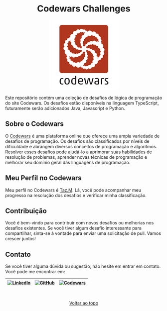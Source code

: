  <h1 align="center">Codewars Challenges</h1> 
<p align="center">
  <img src="./images/codewars-logo.png" alt="Logo da Codewars">
</p>

Este repositório contém uma coleção de desafios de lógica de programação do site Codewars. Os desafios estão disponíveis na linguagem TypeScript, futuramente serão adicionados Java, Javascript e Python.

## Sobre o Codewars
O [Codewars](https://www.codewars.com) é uma plataforma online que oferece uma ampla variedade de desafios de programação. Os desafios são classificados por níveis de dificuldade e abrangem diversos conceitos de programação e algoritmos. Resolver esses desafios pode ajudá-lo a aprimorar suas habilidades de resolução de problemas, aprender novas técnicas de programação e melhorar seu domínio geral das linguagens de programação.


## Meu Perfil no Codewars
Meu perfil no Codewars é [Taz.M](https://www.codewars.com/users/Taz.M). Lá, você pode acompanhar meu progresso na resolução dos desafios e verificar minha classificação.

## Contribuição
Você é bem-vindo para contribuir com novos desafios ou melhorias nos desafios existentes. Se você tiver algum desafio interessante para compartilhar, sinta-se à vontade para enviar uma solicitação de pull. Vamos crescer juntos!

## Contato
Se você tiver alguma dúvida ou sugestão, não hesite em entrar em contato. Você pode me encontrar em:

<p align="center">

  | [![LinkedIn](https://img.shields.io/badge/LinkedIn-%230077B5.svg?logo=linkedin&logoColor=white)](https://linkedin.com/in/https://www.linkedin.com/in/t%C3%A1ssio-medeiros-274330226/) | [![GitHub](https://img.shields.io/badge/GitHub-Tassio--Med-black?style=flat&logo=github)](https://github.com/Tassio-Med) | [![Codewars](https://www.codewars.com/users/Taz.M/badges/small)](https://www.codewars.com/users/Taz.M) |
  |---|---|---|

</p>

<br>

<p align="center">
  <a align="right" href="#top">Voltar ao topo</a>
</p>

